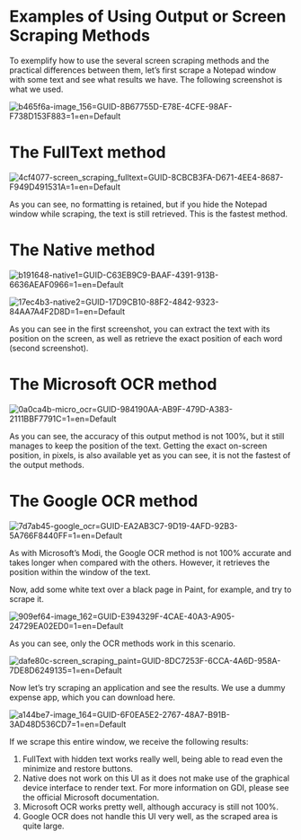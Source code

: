 ﻿# Examples of Using Output or Screen Scraping Methods

To exemplify how to use the several screen scraping methods and the practical differences between them, let’s first scrape a Notepad window with some text and see what results we have. The following screenshot is what we used.

![b465f6a-image_156=GUID-8B67755D-E78E-4CFE-98AF-F738D153F883=1=en=Default](/images/b465f6a-image_156=GUID-8B67755D-E78E-4CFE-98AF-F738D153F883=1=en=Default.png)

# The FullText method

![4cf4077-screen_scraping_fulltext=GUID-8CBCB3FA-D671-4EE4-8687-F949D491531A=1=en=Default](/images/4cf4077-screen_scraping_fulltext=GUID-8CBCB3FA-D671-4EE4-8687-F949D491531A=1=en=Default.png)

As you can see, no formatting is retained, but if you hide the Notepad window while scraping, the text is still retrieved. This is the fastest method.

# The Native method

![b191648-native1=GUID-C63EB9C9-BAAF-4391-913B-6636AEAF0966=1=en=Default](/images/b191648-native1=GUID-C63EB9C9-BAAF-4391-913B-6636AEAF0966=1=en=Default.png)

![17ec4b3-native2=GUID-17D9CB10-88F2-4842-9323-84AA7A4F2D8D=1=en=Default](/images/17ec4b3-native2=GUID-17D9CB10-88F2-4842-9323-84AA7A4F2D8D=1=en=Default.png)

As you can see in the first screenshot, you can extract the text with its position on the screen, as well as retrieve the exact position of each word (second screenshot).

# The Microsoft OCR method

![0a0ca4b-micro_ocr=GUID-984190AA-AB9F-479D-A383-2111BBF7791C=1=en=Default](/images/0a0ca4b-micro_ocr=GUID-984190AA-AB9F-479D-A383-2111BBF7791C=1=en=Default.png)

As you can see, the accuracy of this output method is not 100%, but it still manages to keep the position of the text. Getting the exact on-screen position, in pixels, is also available yet as you can see, it is not the fastest of the output methods.

# The Google OCR method

![7d7ab45-google_ocr=GUID-EA2AB3C7-9D19-4AFD-92B3-5A766F8440FF=1=en=Default](/images/7d7ab45-google_ocr=GUID-EA2AB3C7-9D19-4AFD-92B3-5A766F8440FF=1=en=Default.png)

As with Microsoft’s Modi, the Google OCR method is not 100% accurate and takes longer when compared with the others. However, it retrieves the position within the window of the text.

Now, add some white text over a black page in Paint, for example, and try to scrape it.

![909ef64-image_162=GUID-E394329F-4CAE-40A3-A905-24729EA02ED0=1=en=Default](/images/909ef64-image_162=GUID-E394329F-4CAE-40A3-A905-24729EA02ED0=1=en=Default.png)

As you can see, only the OCR methods work in this scenario.

![dafe80c-screen_scraping_paint=GUID-8DC7253F-6CCA-4A6D-958A-7DE8D6249135=1=en=Default](/images/dafe80c-screen_scraping_paint=GUID-8DC7253F-6CCA-4A6D-958A-7DE8D6249135=1=en=Default.png)

Now let’s try scraping an application and see the results. We use a dummy expense app, which you can download here.

![a144be7-image_164=GUID-6F0EA5E2-2767-48A7-B91B-3AD48D536CD7=1=en=Default](/images/a144be7-image_164=GUID-6F0EA5E2-2767-48A7-B91B-3AD48D536CD7=1=en=Default.png)

If we scrape this entire window, we receive the following results:

1. FullText with hidden text works really well, being able to read even the minimize and restore buttons.
2. Native does not work on this UI as it does not make use of the graphical device interface to render text. For more information on GDI, please see the official Microsoft documentation.
3. Microsoft OCR works pretty well, although accuracy is still not 100%.
4. Google OCR does not handle this UI very well, as the scraped area is quite large.
